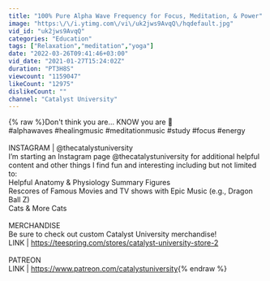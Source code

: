 ```yaml
---
title: "100% Pure Alpha Wave Frequency for Focus, Meditation, & Power"
image: "https:\/\/i.ytimg.com\/vi\/uk2jws9AvqQ\/hqdefault.jpg"
vid_id: "uk2jws9AvqQ"
categories: "Education"
tags: ["Relaxation","meditation","yoga"]
date: "2022-03-26T09:41:46+03:00"
vid_date: "2021-01-27T15:24:02Z"
duration: "PT3H8S"
viewcount: "1159047"
likeCount: "12975"
dislikeCount: ""
channel: "Catalyst University"
---
```

{% raw %}Don't think you are... KNOW you are 🧠<br />#alphawaves #healingmusic #meditationmusic #study #focus #energy<br /><br />INSTAGRAM | @thecatalystuniversity<br />I’m starting an Instagram page @thecatalystuniversity for additional helpful content and other things I find fun and interesting including but not limited to:<br />Helpful Anatomy &amp; Physiology Summary Figures<br />Rescores of Famous Movies and TV shows with Epic Music (e.g., Dragon Ball Z)<br />Cats &amp; More Cats<br /><br />MERCHANDISE<br />Be sure to check out custom Catalyst University merchandise!<br />LINK | <a rel="nofollow" target="blank" href="https://teespring.com/stores/catalyst-university-store-2">https://teespring.com/stores/catalyst-university-store-2</a><br /><br />PATREON<br />LINK | <a rel="nofollow" target="blank" href="https://www.patreon.com/catalystuniversity">https://www.patreon.com/catalystuniversity</a>{% endraw %}
